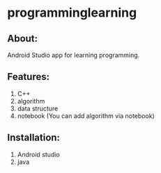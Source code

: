 # programminglearning

## About:
Android Studio app for learning programming.

## Features:
 1. C++
 2. algorithm
 3. data structure
 4. notebook (You can add algorithm via notebook)
 
 ## Installation: 
  1. Android studio
  2. java

